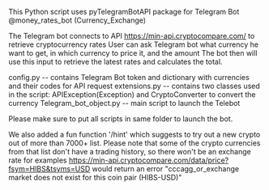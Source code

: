 This Python script uses pyTelegramBotAPI package for Telegram Bot @money_rates_bot (Currency_Exchange)

The Telegram bot connects to API https://min-api.cryptocompare.com/ to retrieve cryptocurrency rates
User can ask Telegram bot what currency he want to get, in which currency to price it, and the amount
The bot then will use this input to retrieve the latest rates and calculates the total.

config.py -- contains Telegram Bot token and dictionary with currencies and their codes for API request
extensions.py -- contains two classes used in the script: APIException(Exception) and CryptoConverter to convert the currency
Telegram_bot_object.py -- main script to launch the Telebot

Please make sure to put all scripts in same folder to launch the bot.

We also added a fun function '/hint' which suggests to try out a new crypto out of more than 7000+ list.
Please note that some of the crypto currencies from that list don't have a trading history, so there won't be an exchange rate
for examples https://min-api.cryptocompare.com/data/price?fsym=HIBS&tsyms=USD
would return an error "cccagg_or_exchange market does not exist for this coin pair (HIBS-USD)"
